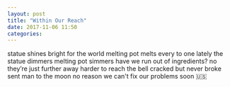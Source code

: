 ```yaml
---
layout: post
title: "Within Our Reach"
date: 2017-11-06 11:50
categories: 
---
```

statue shines bright for the world 
melting pot melts every to one 
lately the statue dimmers
melting pot simmers
have we run out of ingredients? 
no they’re just further away
harder to reach
the bell cracked but never broke
sent man to the moon
no reason we can't fix our problems soon
🇺🇸